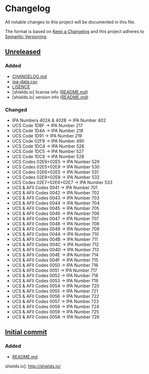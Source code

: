 # Changelog
All notable changes to this project will be documented in this file.

The format is based on [Keep a Changelog](http://keepachangelog.com/) and this project adheres to [Semantic Versioning](http://semver.org/).

## [Unreleased]
### Added
* [CHANGELOG.md]
* [ipa-data.csv]
* [LISENCE]
* [shields.io] license info ([README.md])
* [shields.io] version info ([README.md])

### Changed
* IPA Numbers 402A & 402B → IPA Number 402
* UCS Code 1DBF → IPA Number 217
* UCS Code 1D4A → IPA Number 218
* UCS Code 1D91 → IPA Number 219
* UCS Code 02F9 → IPA Number 490
* UCS Code 1DC4 → IPA Number 526
* UCS Code 1DC5 → IPA Number 527
* UCS Code 1DC8 → IPA Number 528
* UCS Codes 02E9+02E5 → IPA Number 529
* UCS Codes 02E5+02E9 → IPA Number 530
* UCS Codes 02E6+02E5 → IPA Number 531
* UCS Codes 02E9+02E8 → IPA Number 532
* UCS Codes 02E7+02E6+02E7 → IPA Number 533
* UCS & AFII Codes 0041 → IPA Number 701
* UCS & AFII Codes 0042 → IPA Number 702
* UCS & AFII Codes 0043 → IPA Number 703
* UCS & AFII Codes 0044 → IPA Number 704
* UCS & AFII Codes 0045 → IPA Number 705
* UCS & AFII Codes 0046 → IPA Number 706
* UCS & AFII Codes 0047 → IPA Number 707
* UCS & AFII Codes 0048 → IPA Number 708
* UCS & AFII Codes 0049 → IPA Number 709
* UCS & AFII Codes 004A → IPA Number 710
* UCS & AFII Codes 004B → IPA Number 711
* UCS & AFII Codes 004C → IPA Number 712
* UCS & AFII Codes 004D → IPA Number 713
* UCS & AFII Codes 004E → IPA Number 714
* UCS & AFII Codes 004F → IPA Number 715
* UCS & AFII Codes 0050 → IPA Number 716
* UCS & AFII Codes 0051 → IPA Number 717
* UCS & AFII Codes 0052 → IPA Number 718
* UCS & AFII Codes 0053 → IPA Number 719
* UCS & AFII Codes 0054 → IPA Number 720
* UCS & AFII Codes 0055 → IPA Number 721
* UCS & AFII Codes 0056 → IPA Number 722
* UCS & AFII Codes 0057 → IPA Number 723
* UCS & AFII Codes 0058 → IPA Number 724
* UCS & AFII Codes 0059 → IPA Number 725
* UCS & AFII Codes 005A → IPA Number 726

## [Initial commit]
### Added
* [README.md]

[Unreleased]: https://github.com/AdamSteffanick/ipa-data/compare/1505ef6...HEAD
[Initial commit]: https://github.com/AdamSteffanick/ipa-data/commit/1505ef615f18944fcd011790baaf9f911b9f7c9e
[CHANGELOG.md]: ./CHANGELOG.md
[LISENCE]: https://github.com/AdamSteffanick/ipa-data/blob/master/LICENSE
[README.md]: ./README.md
[ipa-data.csv]: ./datasets/ipa-data/ipa-data.csv

shields.io]: http://shields.io/

